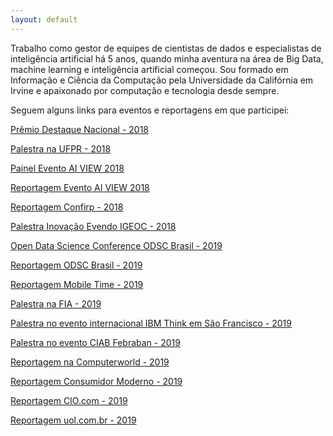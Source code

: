 ```yaml
---
layout: default
---
```


Trabalho como gestor de equipes de cientistas de dados e especialistas de inteligência artificial há 5 anos, quando minha aventura na área de Big Data, machine learning e inteligência artificial começou. Sou formado em Informação e Ciência da Computação pela Universidade da Califórnia em Irvine e apaixonado por computação e tecnologia desde sempre.

Seguem alguns links para eventos e reportagens em que participei:

[Prêmio Destaque Nacional - 2018](https://institutomicropower.org/destaque-nacional-projeto-bradesco-inteligencia-artificial-bia/)

[Palestra na UFPR - 2018](https://www.ufpr.br/portalufpr/eventos/semana-academica-de-gestao-de-informacao-2018-14-a-18-de-maio/)

[Painel Evento AI VIEW 2018](https://cantarinobrasileiro.com.br/inscricao-evento/ai-view/2018/programacao/)

[Reportagem Evento AI VIEW 2018](https://www.7comm.com.br/blog/2018/04/inteligencia-artificial-real-ainda-nao-e-a-inteligencia-artificial-ideal/)

[Reportagem Confirp - 2018](https://confirp.com.br/inteligencia-artificial-o-futuro-e-hoje/)

[Palestra Inovação Evendo IGEOC - 2018](https://aneps.org.br/leitura/12558/8-forum-de-inovacao-do-igeoc)

[Open Data Science Conference ODSC Brasil - 2019](https://brasil.odsc.com/)

[Reportagem ODSC Brasil - 2019](https://startupi.com.br/2019/10/odsc-traz-para-o-brasil-maior-evento-de-inteligencia-artificial-e-data-science-do-mundo/)

[Reportagem Mobile Time - 2019](https://www.mobiletime.com.br/noticias/30/05/2019/bia-do-bradesco-acumula-126-milhoes-de-interacoes/)

[Palestra na FIA - 2019](https://fia.com.br/palestras/aplicacoes-de-big-data-e-inteligencia-artificial/)

[Palestra no evento internacional IBM Think em São Francisco - 2019](https://medium.com/refcomunicacao/ibm-think-19-a-evolu%C3%A7%C3%A3o-da-bia-a-intelig%C3%AAncia-artificial-do-bradesco-8dcf16695d42)

[Palestra no evento CIAB Febraban - 2019](https://noomis.febraban.org.br/temas/inteligencia-artificial/ola-humano-posso-ajudar)

[Reportagem na Computerworld - 2019](https://computerworld.com.br/negocios/bia-ai-do-bradesco-atinge-87-milhoes-de-interacoes/)

[Reportagem Consumidor Moderno - 2019](https://digital.consumidormoderno.com.br/vem-ai-a-proxima-era-dos-bots-ed243/)

[Reportagem CIO.com - 2019](https://cio.com.br/tendencias/por-que-a-industria-financeira-esta-revolucionando-o-mercado-com-ai/)

[Reportagem uol.com.br - 2019](https://www.uol.com.br/tilt/noticias/redacao/2019/02/19/inteligencia-artificial-ja-manda-soltar-e-prender-mas-nao-fica-so-nisso.htm)



